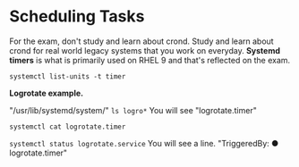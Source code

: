 # Scheduling Tasks

For the exam, don't study and learn about crond. Study and learn about crond for real world legacy systems that you work on everyday. **Systemd timers** is what is primarily used on RHEL 9 and that's reflected on the exam.

``systemctl list-units -t timer``

**Logrotate example.**

"/usr/lib/systemd/system/"
``ls logro*``
You will see "logrotate.timer"

``systemctl cat logrotate.timer``

``systemctl status logrotate.service``
You will see a line.
"TriggeredBy: ● logrotate.timer"

